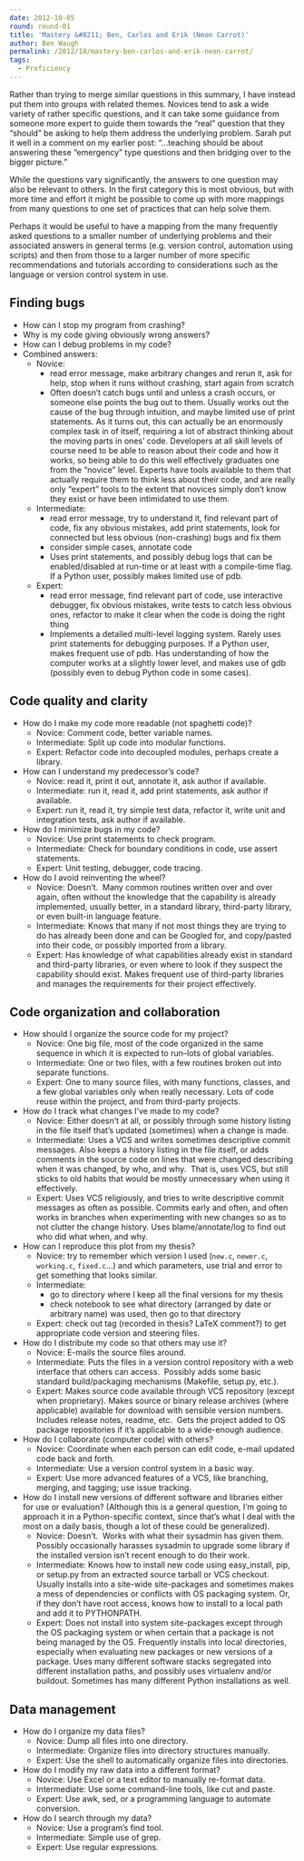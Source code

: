 ```yaml
---
date: 2012-10-05
round: round-01
title: 'Mastery &#8211; Ben, Carlos and Erik (Neon Carrot)'
author: Ben Waugh
permalink: /2012/10/mastery-ben-carlos-and-erik-neon-carrot/
tags:
  - Proficiency
---
```

Rather than trying to merge similar questions in this summary, I have instead put them into groups with related themes. Novices tend to ask a wide variety of rather specific questions, and it can take some guidance from someone more expert to guide them towards the &#8220;real&#8221; question that they &#8220;should&#8221; be asking to help them address the underlying problem. Sarah put it well in a comment on my earlier post: &#8220;&#8230;teaching should be about answering these “emergency” type questions and then bridging over to the bigger picture.&#8221;

While the questions vary significantly, the answers to one question may also be relevant to others. In the first category this is most obvious, but with more time and effort it might be possible to come up with more mappings from many questions to one set of practices that can help solve them.

Perhaps it would be useful to have a mapping from the many frequently asked questions to a smaller number of underlying problems and their associated answers in general terms (e.g. version control, automation using scripts) and then from those to a larger number of more specific recommendations and tutorials according to considerations such as the language or version control system in use.

## Finding bugs

*   How can I stop my program from crashing?
*   Why is my code giving obviously wrong answers?
*   How can I debug problems in my code?
*   Combined answers: 
    *   Novice: 
        *   read error message, make arbitrary changes and rerun it, ask for help, stop when it runs without crashing, start again from scratch
        *   Often doesn’t catch bugs until and unless a crash occurs, or someone else points the bug out to them. Usually works out the cause of the bug through intuition, and maybe limited use of print statements. As it turns out, this can actually be an enormously complex task in of itself, requiring a lot of abstract thinking about the moving parts in ones’ code. Developers at all skill levels of course need to be able to reason about their code and how it works, so being able to do this well effectively graduates one from the “novice” level. Experts have tools available to them that actually require them to think less about their code, and are really only “expert” tools to the extent that novices simply don’t know they exist or have been intimidated to use them.
    *   Intermediate: 
        *   read error message, try to understand it, find relevant part of code, fix any obvious mistakes, add print statements, look for connected but less obvious (non-crashing) bugs and fix them
        *   consider simple cases, annotate code
        *   Uses print statements, and possibly debug logs that can be enabled/disabled at run-time or at least with a compile-time flag. If a Python user, possibly makes limited use of pdb.
    *   Expert: 
        *   read error message, find relevant part of code, use interactive debugger, fix obvious mistakes, write tests to catch less obvious ones, refactor to make it clear when the code is doing the right thing
        *   Implements a detailed multi-level logging system. Rarely uses print statements for debugging purposes. If a Python user, makes frequent use of pdb. Has understanding of how the computer works at a slightly lower level, and makes use of gdb (possibly even to debug Python code in some cases).

## Code quality and clarity

*   How do I make my code more readable (not spaghetti code)? 
    *   Novice: Comment code, better variable names.
    *   Intermediate: Split up code into modular functions.
    *   Expert: Refactor code into decoupled modules, perhaps create a library.
*   How can I understand my predecessor’s code? 
    *   Novice: read it, print it out, annotate it, ask author if available.
    *   Intermediate: run it, read it, add print statements, ask author if available.
    *   Expert: run it, read it, try simple test data, refactor it, write unit and integration tests, ask author if available.
*   How do I minimize bugs in my code? 
    *   Novice: Use print statements to check program.
    *   Intermediate: Check for boundary conditions in code, use assert statements.
    *   Expert: Unit testing, debugger, code tracing.
*   How do I avoid reinventing the wheel? 
    *   Novice: Doesn’t.  Many common routines written over and over again, often without the knowledge that the capability is already implemented, usually better, in a standard library, third-party library, or even built-in language feature.
    *   Intermediate: Knows that many if not most things they are trying to do has already been done and can be Googled for, and copy/pasted into their code, or possibly imported from a library.
    *   Expert: Has knowledge of what capabilities already exist in standard and third-party libraries, or even where to look if they suspect the capability should exist. Makes frequent use of third-party libraries and manages the requirements for their project effectively.

## Code organization and collaboration

*   How should I organize the source code for my project? 
    *   Novice: One big file, most of the code organized in the same sequence in which it is expected to run–lots of global variables.
    *   Intermediate: One or two files, with a few routines broken out into separate functions.
    *   Expert: One to many source files, with many functions, classes, and a few global variables only when really necessary. Lots of code reuse within the project, and from third-party projects.
*   How do I track what changes I’ve made to my code? 
    *   Novice: Either doesn’t at all, or possibly through some history listing in the file itself that’s updated (sometimes) when a change is made.
    *   Intermediate: Uses a VCS and writes sometimes descriptive commit messages. Also keeps a history listing in the file itself, or adds comments in the source code on lines that were changed describing when it was changed, by who, and why.  That is, uses VCS, but still sticks to old habits that would be mostly unnecessary when using it effectively.
    *   Expert: Uses VCS religiously, and tries to write descriptive commit messages as often as possible. Commits early and often, and often works in branches when experimenting with new changes so as to not clutter the change history. Uses blame/annotate/log to find out who did what when, and why.
*   How can I reproduce this plot from my thesis? 
    *   Novice: try to remember which version I used (`new.c`, `newer.c`, `working.c`, `fixed.c`…) and which parameters, use trial and error to get something that looks similar.
    *   Intermediate: 
        *   go to directory where I keep all the final versions for my thesis
        *   check notebook to see what directory (arranged by date or arbitrary name) was used, then go to that directory
    *   Expert: check out tag (recorded in thesis? LaTeX comment?) to get appropriate code version and steering files.
*   How do I distribute my code so that others may use it? 
    *   Novice: E-mails the source files around.
    *   Intermediate: Puts the files in a version control repository with a web interface that others can access.  Possibly adds some basic standard build/packaging mechanisms (Makefile, setup.py, etc.).
    *   Expert: Makes source code available through VCS repository (except when proprietary). Makes source or binary release archives (where applicable) available for download with sensible version numbers. Includes release notes, readme, etc.  Gets the project added to OS package repositories if it’s applicable to a wide-enough audience.
*   How do I collaborate (computer code) with others? 
    *   Novice: Coordinate when each person can edit code, e-mail updated code back and forth.
    *   Intermediate: Use a version control system in a basic way.
    *   Expert: Use more advanced features of a VCS, like branching, merging, and tagging; use issue tracking.
*   How do I install new versions of different software and libraries either for use or evaluation? (Although this is a general question, I’m going to approach it in a Python-specific context, since that’s what I deal with the most on a daily basis, though a lot of these could be generalized). 
    *   Novice: Doesn’t.  Works with what their sysadmin has given them. Possibly occasionally harasses sysadmin to upgrade some library if the installed version isn’t recent enough to do their work.
    *   Intermediate: Knows how to install new code using easy_install, pip, or setup.py from an extracted source tarball or VCS checkout.  Usually installs into a site-wide site-packages and sometimes makes a mess of dependencies or conflicts with OS packaging system. Or, if they don’t have root access, knows how to install to a local path and add it to PYTHONPATH.
    *   Expert: Does not install into system site-packages except through the OS packaging system or when certain that a package is not being managed by the OS. Frequently installs into local directories, especially when evaluating new packages or new versions of a package. Uses many different software stacks segregated into different installation paths, and possibly uses virtualenv and/or buildout. Sometimes has many different Python installations as well.

## Data management

*   How do I organize my data files? 
    *   Novice: Dump all files into one directory.
    *   Intermediate: Organize files into directory structures manually.
    *   Expert: Use the shell to automatically organize files into directories.
*   How do I modify my raw data into a different format? 
    *   Novice: Use Excel or a text editor to manually re-format data.
    *   Intermediate: Use some command-line tools, like cut and paste.
    *   Expert: Use awk, sed, or a programming language to automate conversion.
*   How do I search through my data? 
    *   Novice: Use a program’s find tool.
    *   Intermediate: Simple use of grep.
    *   Expert: Use regular expressions.
